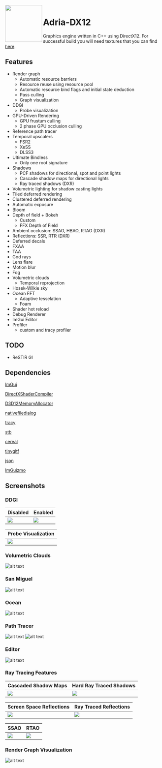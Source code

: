 <img align="left" src="Adria/Resources/Icons/adria_logo.jpg" width="120px"/>

# Adria-DX12

Graphics engine written in C++ using DirectX12. For successful build you will need textures that you can find [here](https://github.com/mateeeeeee/Adria-DX11/releases/tag/1.0).
 
## Features
* Render graph
	- Automatic resource barriers
	- Resource reuse using resource pool
	- Automatic resource bind flags and initial state deduction
	- Pass culling
    - Graph visualization
* DDGI
    - Probe visualization
* GPU-Driven Rendering
    - GPU frustum culling
    - 2 phase GPU occlusion culling
* Reference path tracer 
* Temporal upscalers
    - FSR2
    - XeSS 
    - DLSS3
* Ultimate Bindless 
    - Only one root signature 
* Shadows
    - PCF shadows for directional, spot and point lights
    - Cascade shadow maps for directional lights
    - Ray traced shadows (DXR)
* Volumetric lighting for shadow casting lights
* Tiled deferred rendering 
* Clustered deferred rendering
* Automatic exposure
* Bloom
* Depth of field + Bokeh 
    - Custom
    - FFX Depth of Field
* Ambient occlusion: SSAO, HBAO, RTAO (DXR)
* Reflections: SSR, RTR (DXR)
* Deferred decals
* FXAA
* TAA
* God rays
* Lens flare
* Motion blur
* Fog
* Volumetric clouds
    - Temporal reprojection
* Hosek-Wilkie sky
* Ocean FFT
    - Adaptive tesselation
    - Foam
* Shader hot reload
* Debug Renderer
* ImGui Editor
* Profiler
    - custom and tracy profiler

## TODO
* ReSTIR GI

## Dependencies
[ImGui](https://github.com/ocornut/imgui)

[DirectXShaderCompiler](https://github.com/microsoft/DirectXShaderCompiler)

[D3D12MemoryAllocator](https://github.com/GPUOpen-LibrariesAndSDKs/D3D12MemoryAllocator)

[nativefiledialog](https://github.com/mlabbe/nativefiledialog)

[tracy](https://github.com/wolfpld/tracy)

[stb](https://github.com/nothings/stb)

[cereal](https://github.com/USCiLab/cereal)

[tinygltf](https://github.com/syoyo/tinygltf)

[json](https://github.com/nlohmann/json)

[ImGuizmo](https://github.com/CedricGuillemet/ImGuizmo)

## Screenshots

### DDGI

| Disabled |  Enabled |
|---|---|
|  ![](Screenshots/noddgi.png) | ![](Screenshots/ddgi.png) |

| Probe Visualization |
|---|
|  ![](Screenshots/ddgi_probes1.png) |

### Volumetric Clouds
![alt text](Screenshots/clouds.png "Volumetric clouds") 

### San Miguel
![alt text](Screenshots/sanmiguel.png "San Miguel") 

### Ocean
![alt text](Screenshots/ocean.png "Ocean") 

### Path Tracer
![alt text](Screenshots/pathtracing1.png "Path tracing") 
![alt text](Screenshots/pathtracing2.png "Path tracing") 

### Editor
![alt text](Screenshots/editor.png "Editor") 

### Ray Tracing Features

| Cascaded Shadow Maps |  Hard Ray Traced Shadows |
|---|---|
|  ![](Screenshots/cascades.png) | ![](Screenshots/raytraced.png) |

| Screen Space Reflections |  Ray Traced Reflections |
|---|---|
|  ![](Screenshots/ssr.png) | ![](Screenshots/rtr.png) |

| SSAO | RTAO |
|---|---|
|  ![](Screenshots/ssao.png) | ![](Screenshots/rtao.png) |

### Render Graph Visualization
![alt text](Adria/rendergraph.svg "Render graph visualization") 
